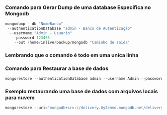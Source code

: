 ### Comando para Gerar Dump de uma database Especifica no Mongodb

```js
mongodump --db "NomeBanco"
 --authenticationDatabase "admin - Banco de Autenticação"
  --username "Admin - Usuario"
   --password 123456
    --out /home/inlive/backup/mongodb "Caminho de saida"
```

### Lembrando que o comando é todo em uma unica linha

### Comando para Restaurar a base de dados

```js
mongorestore --authenticationDatabase admin --username Admin --password 123456 --db "nome" --dir delivery_prd/
```

### Exemplo restaurando uma base de dados com arquivos locais para nuvem

```js
mongorestore --uri="mongodb+srv://delivery.6y2emmo.mongodb.net/delivery" --username ftechapp --password projetftech delivery/
```
